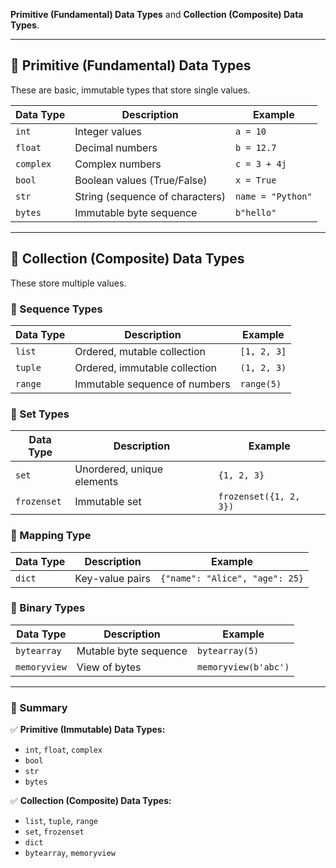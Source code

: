 **Primitive (Fundamental) Data Types** and **Collection (Composite) Data Types**.

---

## **🔹 Primitive (Fundamental) Data Types**
These are basic, immutable types that store single values.

| Data Type | Description | Example |
|-----------|------------|---------|
| `int`    | Integer values | `a = 10` |
| `float`  | Decimal numbers | `b = 12.7` |
| `complex`| Complex numbers | `c = 3 + 4j` |
| `bool`   | Boolean values (True/False) | `x = True` |
| `str`    | String (sequence of characters) | `name = "Python"` |
| `bytes`  | Immutable byte sequence | `b"hello"` |

---

## **🔹 Collection (Composite) Data Types**
These store multiple values.

### **📌 Sequence Types**
| Data Type | Description | Example |
|-----------|------------|---------|
| `list`   | Ordered, mutable collection | `[1, 2, 3]` |
| `tuple`  | Ordered, immutable collection | `(1, 2, 3)` |
| `range`  | Immutable sequence of numbers | `range(5)` |

### **📌 Set Types**
| Data Type | Description | Example |
|-----------|------------|---------|
| `set`    | Unordered, unique elements | `{1, 2, 3}` |
| `frozenset` | Immutable set | `frozenset({1, 2, 3})` |

### **📌 Mapping Type**
| Data Type | Description | Example |
|-----------|------------|---------|
| `dict`   | Key-value pairs | `{"name": "Alice", "age": 25}` |

### **📌 Binary Types**
| Data Type | Description | Example |
|-----------|------------|---------|
| `bytearray` | Mutable byte sequence | `bytearray(5)` |
| `memoryview` | View of bytes | `memoryview(b'abc')` |

---

### **📝 Summary**
✅ **Primitive (Immutable) Data Types:**
- `int`, `float`, `complex`
- `bool`
- `str`
- `bytes`

✅ **Collection (Composite) Data Types:**
- `list`, `tuple`, `range`
- `set`, `frozenset`
- `dict`
- `bytearray`, `memoryview`

